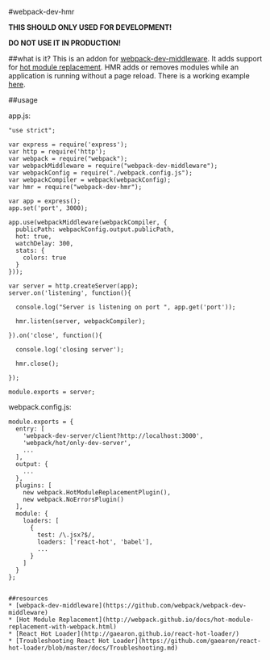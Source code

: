 #webpack-dev-hmr

**THIS SHOULD ONLY USED FOR DEVELOPMENT!**

**DO NOT USE IT IN PRODUCTION!**

##what is it?
This is an addon for [webpack-dev-middleware](https://github.com/webpack/webpack-dev-middleware).
It adds support for [hot module replacement](http://webpack.github.io/docs/hot-module-replacement-with-webpack.html).
HMR adds or removes modules while an application is running without a page reload.
There is a working example [here](https://github.com/mattpage/react-express-webpack).

##usage

app.js:

```
"use strict";

var express = require('express');
var http = require('http');
var webpack = require("webpack");
var webpackMiddleware = require("webpack-dev-middleware");
var webpackConfig = require("./webpack.config.js");
var webpackCompiler = webpack(webpackConfig);
var hmr = require("webpack-dev-hmr");

var app = express();
app.set('port', 3000);

app.use(webpackMiddleware(webpackCompiler, {
  publicPath: webpackConfig.output.publicPath,
  hot: true,
  watchDelay: 300,
  stats: {
    colors: true
  }
}));

var server = http.createServer(app);
server.on('listening', function(){

  console.log("Server is listening on port ", app.get('port'));

  hmr.listen(server, webpackCompiler);

}).on('close', function(){

  console.log('closing server');

  hmr.close();

});

module.exports = server;
```

webpack.config.js:

```
module.exports = {
  entry: [
    'webpack-dev-server/client?http://localhost:3000',
    'webpack/hot/only-dev-server',
    ...
  ],
  output: {
    ...
  },
  plugins: [
    new webpack.HotModuleReplacementPlugin(),
    new webpack.NoErrorsPlugin()
  ],
  module: {
    loaders: [
      {
        test: /\.jsx?$/,
        loaders: ['react-hot', 'babel'],
        ...
      }
    ]
  }
};


##resources
* [webpack-dev-middleware](https://github.com/webpack/webpack-dev-middleware)
* [Hot Module Replacement](http://webpack.github.io/docs/hot-module-replacement-with-webpack.html)
* [React Hot Loader](http://gaearon.github.io/react-hot-loader/)
* [Troubleshooting React Hot Loader](https://github.com/gaearon/react-hot-loader/blob/master/docs/Troubleshooting.md)

